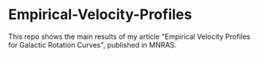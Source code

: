 # Empirical-Velocity-Profiles
This repo shows the main results of my article "Empirical Velocity Profiles for Galactic Rotation Curves", published in MNRAS.
